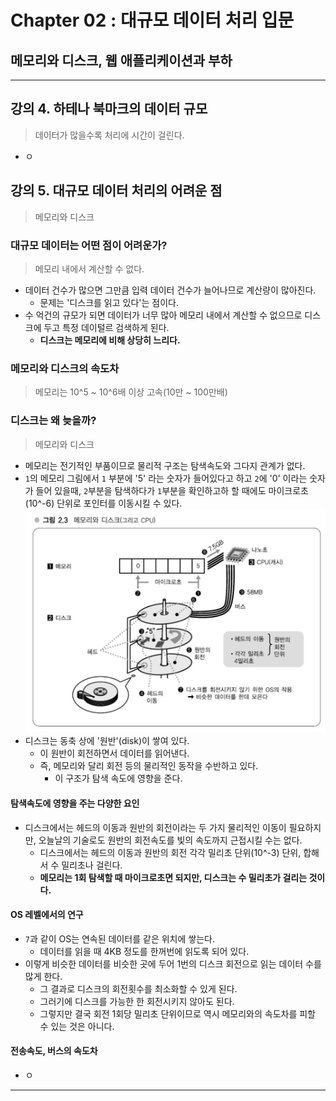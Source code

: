 # Chapter 02 : 대규모 데이터 처리 입문
## 메모리와 디스크, 웹 애플리케이션과 부하
---
## 강의 4. 하테나 북마크의 데이터 규모
> 데이터가 많을수록 처리에 시간이 걸린다.
- ㅇ

## 강의 5. 대규모 데이터 처리의 어려운 점
> 메모리와 디스크
### 대규모 데이터는 어떤 점이 어려운가?
> 메모리 내에서 계산할 수 없다.
- 데이터 건수가 많으면 그만큼 입력 데이터 건수가 늘어나므로 계산량이 많아진다.
  - 문제는 '디스크를 읽고 있다'는 점이다. 
- 수 억건의 규모가 되면 데이터가 너무 많아 메모리 내에서 계산할 수 없으므로 디스크에 두고 특정 데이털르 검색하게 된다.
  - **디스크는 메모리에 비해 상당히 느리다.**

### 메모리와 디스크의 속도차
> 메모리는 10^5 ~ 10^6배 이상 고속(10만 ~ 100만배)

### 디스크는 왜 늦을까?
> 메모리와 디스크
- 메모리는 전기적인 부품이므로 물리적 구조는 탐색속도와 그다지 관계가 없다.
- `1`의 메모리 그림에서 `1` 부분에 '5' 라는 숫자가 들어있다고 하고 `2`에 '0' 이라는 숫자가 들어 있을때, `2`부분을 탐색하다가 `1`부분을 확인하고하 할 때에도 마이크로초(10^-6) 단위로 포인터를 이동시킬 수 있다.
![메모리와 디스크](image/memory_and_disk.png)
- 디스크는 동축 상에 '원반'(disk)이 쌓여 있다.
  - 이 원반이 회전하면서 데이터를 읽어낸다.
  - 즉, 메모리와 달리 회전 등의 물리적인 동작을 수반하고 있다.
    - 이 구조가 탐색 속도에 영향을 준다.

#### 탐색속도에 영향을 주는 다양한 요인
- 디스크에서는 헤드의 이동과 원반의 회전이라는 두 가지 물리적인 이동이 필요하지만, 오늘날의 기술로도 원반의 회전속도를 빛의 속도까지 근접시킬 수는 없다.
  - 디스크에서는 헤드의 이동과 원반의 회전 각각 밀리초 단위(10^-3) 단위, 합해서 수 밀리초나 걸린다. 
  - **메모리는 1회 탐색할 때 마이크로초면 되지만, 디스크는 수 밀리초가 걸리는 것이다.**
#### OS 레벨에서의 연구
- `7`과 같이 OS는 연속된 데이터를 같은 위치에 쌓는다.
  - 데이터를 읽을 때 4KB 정도를 한꺼번에 읽도록 되어 있다.
- 이렇게 비슷한 데이터를 비슷한 곳에 두어 1번의 디스크 회전으로 읽는 데이터 수를 많게 한다.
  - 그 결과로 디스크의 회전횟수를 최소화할 수 있게 된다.
  - 그러기에 디스크를 가능한 한 회전시키지 않아도 된다.
  - 그렇지만 결국 회전 1회당 밀리초 단위이므로 역시 메모리와의 속도차를 피할 수 있는 것은 아니다.
#### 전송속도, 버스의 속도차
- ㅇ

---
